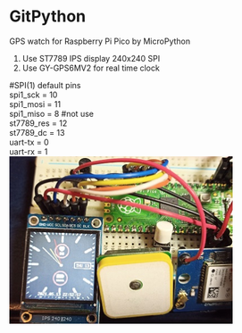 # GitPython
GPS watch for Raspberry Pi Pico by MicroPython<br>
1) Use ST7789 IPS display 240x240 SPI<br>
2) Use GY-GPS6MV2 for real time clock<br>

#SPI(1) default pins<br>
spi1_sck   = 10<br>
spi1_mosi  = 11<br>
spi1_miso  =  8     #not use<br>
st7789_res = 12<br>
st7789_dc  = 13<br>
uart-tx    = 0<br>
uart-rx    = 1<br>
<img src="images/GPSwatchPico.jpg" width=400><br>

